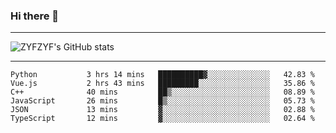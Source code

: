 ### Hi there 👋

-------

<!--

- 🔭 I’m currently working on ...
- 🌱 I’m currently learning Rust
- 👯 I’m looking to collaborate on ...
- 🤔 I’m looking for help with ...
- 💬 Ask me about ...
- 📫 How to reach me: ...
- 😄 Pronouns: ...
- ⚡ Fun fact: ...

-------
-->

![ZYFZYF's GitHub stats](https://github-readme-stats.vercel.app/api?username=ZYFZYF)


-------

<!--START_SECTION:waka-->

```text
Python           3 hrs 14 mins   ██████████▓░░░░░░░░░░░░░░   42.83 %
Vue.js           2 hrs 43 mins   █████████░░░░░░░░░░░░░░░░   35.86 %
C++              40 mins         ██▒░░░░░░░░░░░░░░░░░░░░░░   08.89 %
JavaScript       26 mins         █▒░░░░░░░░░░░░░░░░░░░░░░░   05.73 %
JSON             13 mins         ▓░░░░░░░░░░░░░░░░░░░░░░░░   02.88 %
TypeScript       12 mins         ▓░░░░░░░░░░░░░░░░░░░░░░░░   02.64 %
```

<!--END_SECTION:waka-->


